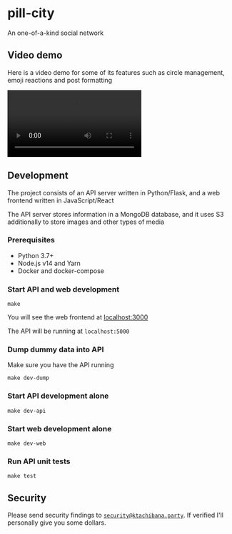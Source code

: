 # pill-city
An one-of-a-kind social network

## Video demo
Here is a video demo for some of its features such as circle management, emoji reactions and post formatting

![](marketing/demo720.mp4)

## Development
The project consists of an API server written in Python/Flask, and a web frontend written in JavaScript/React

The API server stores information in a MongoDB database, and it uses S3 additionally to store images and other types of media

### Prerequisites
* Python 3.7+
* Node.js v14 and Yarn
* Docker and docker-compose

### Start API and web development
```
make
```
You will see the web frontend at [localhost:3000](http://localhost:3000)

The API will be running at `localhost:5000`

### Dump dummy data into API
Make sure you have the API running
```
make dev-dump
```

### Start API development alone
```
make dev-api
```

### Start web development alone
```
make dev-web
```

### Run API unit tests
```
make test
```

## Security
Please send security findings to [`security@ktachibana.party`](mailto:security@ktachibana.party). If verified I'll personally give you some dollars.
